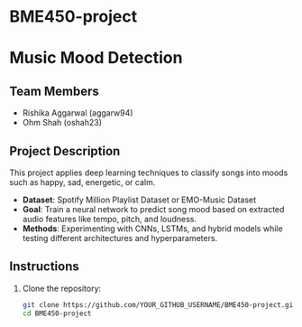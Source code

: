 # BME450-project
# Music Mood Detection  

## Team Members  
- Rishika Aggarwal (aggarw94)  
- Ohm Shah (oshah23)  

## Project Description  
This project applies deep learning techniques to classify songs into moods such as happy, sad, energetic, or calm.  

- **Dataset**: Spotify Million Playlist Dataset or EMO-Music Dataset  
- **Goal**: Train a neural network to predict song mood based on extracted audio features like tempo, pitch, and loudness.  
- **Methods**: Experimenting with CNNs, LSTMs, and hybrid models while testing different architectures and hyperparameters.  

## Instructions  
1. Clone the repository:  
   ```bash
   git clone https://github.com/YOUR_GITHUB_USERNAME/BME450-project.git
   cd BME450-project
